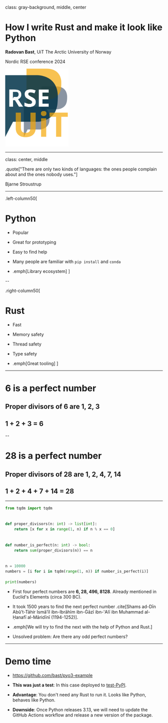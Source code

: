 class: gray-background, middle, center

# How I write Rust and make it look like Python

**Radovan Bast**, UiT The Arctic University of Norway

Nordic RSE conference 2024

<img src="img/logo.png"
     alt="RSE logo"
     style="height: 250px;"/>

---

class: center, middle

.quote["There are only two kinds of languages: the ones people complain about and the ones nobody uses."]

Bjarne Stroustrup

---

.left-column50[
# Python

- Popular

- Great for prototyping

- Easy to find help

- Many people are familiar with `pip install` and `conda`

- .emph[Library ecosystem]
]

--

.right-column50[
# Rust

- Fast

- Memory safety

- Thread safety

- Type safety

- .emph[Great tooling]
]

---

# 6 is a perfect number

## Proper divisors of 6 are 1, 2, 3

## 1 + 2 + 3 = 6

--

# 28 is a perfect number

## Proper divisors of 28 are 1, 2, 4, 7, 14

## 1 + 2 + 4 + 7 + 14 = 28

---

```python
from tqdm import tqdm


def proper_divisors(n: int) -> list[int]:
    return [x for x in range(1, n) if n % x == 0]


def number_is_perfect(n: int) -> bool:
    return sum(proper_divisors(n)) == n


n = 10000
numbers = [i for i in tqdm(range(1, n)) if number_is_perfect(i)]

print(numbers)
```

- First four perfect numbers are **6, 28, 496, 8128**. Already mentioned in Euclid's Elements (circa 300 BC).

- It took 1500 years to find the next perfect number .cite[Shams ad-Dīn Abû’t-Tāhir Ismāʽīl ibn-Ibrāhīm ibn-Ġāzī ibn-ʽAlī ibn Muhammad al-Ḥanafī al-Māridīnī (1194-1252)].

- .emph[We will try to find the next with the help of Python and Rust.]

- Unsolved problem: Are there any odd perfect numbers?

---

# Demo time

- https://github.com/bast/pyo3-example

- **This was just a test**: In this case deployed to
  [test-PyPI](https://test.pypi.org/project/perfectseries/).

- **Advantage**: You don't need any Rust to run it. Looks like Python, behaves
  like Python.

- **Downside**: Once Python releases 3.13, we will need to update the GitHub
  Actions workflow and release a new version of the package.
